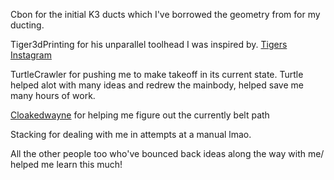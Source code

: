 Cbon for the initial K3 ducts which I've borrowed the geometry from for my ducting.

Tiger3dPrinting for his unparallel toolhead I was inspired by. [Tigers Instagram](https://www.instagram.com/tiger3dprinting/)

TurtleCrawler for  pushing me to make takeoff in its current state. Turtle helped alot with many ideas and redrew the mainbody, helped save me many hours of work.

[Cloakedwayne](https://github.com/CloakedWayne) for helping me figure out the currently belt path

Stacking for dealing with me in attempts at a manual lmao.

All the other people too who've bounced back ideas along the way with me/ helped me learn this much!
